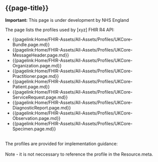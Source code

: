 ## {{page-title}}

  <div markdown="span" class="alert alert-warning" role="alert"><i class="fa fa-warning"></i><b> Important:</b> This page is under development by NHS England</div>

The page lists the profiles used by [xyz] FHIR R4 API:

- {{pagelink:Home/FHIR-Assets/All-Assets/Profiles/UKCore-Bundle.page.md}}
- {{pagelink:Home/FHIR-Assets/All-Assets/Profiles/UKCore-MessageHeader.page.md}}
- {{pagelink:Home/FHIR-Assets/All-Assets/Profiles/UKCore-Organization.page.md}}
- {{pagelink:Home/FHIR-Assets/All-Assets/Profiles/UKCore-Practitioner.page.md}}
- {{pagelink:Home/FHIR-Assets/All-Assets/Profiles/UKCore-Patient.page.md}}
- {{pagelink:Home/FHIR-Assets/All-Assets/Profiles/UKCore-ServiceRequest.page.md}}
- {{pagelink:Home/FHIR-Assets/All-Assets/Profiles/UKCore-DiagnosticReport.page.md}}
- {{pagelink:Home/FHIR-Assets/All-Assets/Profiles/UKCore-Observation.page.md}}
- {{pagelink:Home/FHIR-Assets/All-Assets/Profiles/UKCore-Specimen.page.md}}

<br>The profiles are provided for implementation guidance:<br/><br/>
Note - it is not neccessary to reference the profile in the Resource.meta.